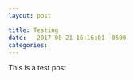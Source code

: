 ```yaml
---
layout: post

title: Testing
date:   2017-08-21 16:16:01 -0600
categories: 
---
```


This is a test post